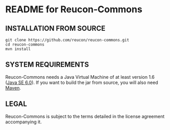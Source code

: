 README for Reucon-Commons
=========================

INSTALLATION FROM SOURCE
------------------------

	git clone https://github.com/reucon/reucon-commons.git
	cd reucon-commons
	mvn install

SYSTEM REQUIREMENTS
-------------------

Reucon-Commons needs a Java Virtual Machine of at least version 1.6 ([Java SE 6.0](http://www.oracle.com/technetwork/java/javase/downloads/index.html)). If you want to build the jar from source, you will
also need [Maven](http://maven.apache.org/).

LEGAL
-----

Reucon-Commons is subject to the terms detailed in the license agreement accompanying it.
